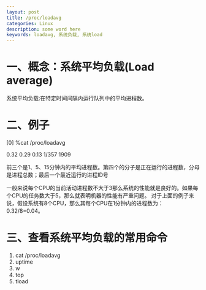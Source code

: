 ```yaml
---
layout: post
title: /proc/loadavg
categories: Linux
description: some word here
keywords: loadavg, 系统负载, 系统load
---
```


# 一、概念：系统平均负载(Load average)
系统平均负载:在特定时间间隔内运行队列中的平均进程数。

# 二、例子
[0] %cat /proc/loadavg 

0.32 0.29 0.13 1/357 1909

前三个是1、5、15分钟内的平均进程数。第四个的分子是正在运行的进程数，分母是进程总数；最后一个最近运行的进程ID号

一般来说每个CPU的当前活动进程数不大于3那么系统的性能就是良好的。如果每个CPU的任务数大于5，那么就表明机器的性能有严重问题。
对于上面的例子来说，假设系统有8个CPU，那么其每个CPU在1分钟内的进程数为：0.32/8=0.04。

# 三、查看系统平均负载的常用命令
1. cat /proc/loadavg
2. uptime
3. w
4. top
5. tload
